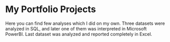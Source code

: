# My Portfolio Projects
Here you can find few analyses which I did on my own.
Three datasets were analyzed in SQL, and later one of them was interpreted in Microsoft PowerBI. Last dataset was analyzed and reported completely in Excel.
